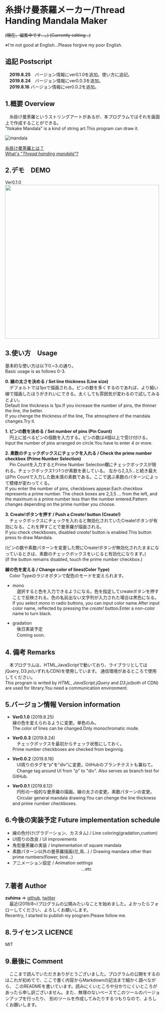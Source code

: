 # 糸掛け曼荼羅メーカー/Thread Handing Mandala Maker

~~(現在、編集中です...。)
(Currently editing...)~~

※I'm not good at English...Please forgive my poor English.

## 追記 Postscript  
　__2019.8.25__　バージョン情報にver0.1.0を追加。使い方に追記。  
　__2019.8.24__　バージョン情報にver0.0.3を追加。  
　__2019.8.16__  バージョン情報にver0.0.2を追加。

## 1.概要 Overview
　糸掛け曼荼羅というストリングアートがあるが、本プログラムではそれを画面上で作成することができる。  
 "Itokake Mandala" is a kind of string art.This program can draw it.

![mandala](https://image.jimcdn.com/app/cms/image/transf/dimension=320x10000:format=jpg/path/s02f156111babe491/image/i6fef9adb67f9fe73/version/1526972599/%E7%B3%B8%E3%81%8B%E3%81%91%E6%9B%BC%E8%8D%BC%E7%BE%85.jpg)


[糸掛け曼荼羅とは？](https://www.itomandala.com/%E7%B3%B8%E3%81%8B%E3%81%91%E6%9B%BC%E8%8D%BC%E7%BE%85%E3%81%A8%E3%81%AF/)  
[What's "_Thread handing mandala_"?](https://www.itomandala.com/%E7%B3%B8%E3%81%8B%E3%81%91%E6%9B%BC%E8%8D%BC%E7%BE%85%E3%81%A8%E3%81%AF/)

## 2.デモ　DEMO  
Ver0.1.0  
<img src="https://raw.github.com/wiki/zuhima/ItokakeMandala/gif/demo_ver0.1.0_basic.gif" width="500px">  


## 3.使い方　Usage
基本的な使い方は以下0.~3.の通り。  
Basic usage is as follows 0-3.

__0. 線の太さを決める / Set line thickness (Line size)__  
　デフォルトでは1pxで描画される。ピンの数を多くするのであれば、より細い線で描画したほうがきれいにできる。太くしても雰囲気が変わるので試してみるとよい。  
 Default line thickness is 1px.If you increase the number of pins, the thinner the line, the better.  
 If you chenge the thickness of the line, The atmosphere of the mandala changes.Try it.

__1. ピンの数を決める / Set number of pins (Pin Count)__  
　円上に並べるピンの個数を入力する。ピンの数は4個以上で受け付ける。  
 Input the number of pins arranged on circle.You have to enter 4 or more.

__2. 素数のチェックボックスにチェックを入れる / Check the prime number checkbox (Prime Number Selection)__  
　Pin Countを入力するとPrime Number Selection欄にチェックボックスが現れる。チェックボックス1つ1つが素数を表している。
左から2,3,5...と続き最大はPin Countで入力した数未満の素数である。ここで選ぶ素数のパターンによって模様が変わってくる。  
If you enter the number of pins, checkboxes appear.Each checkbox represents a prime number.
The check boxes are 2,3,5 ... from the left, and the maximum is a prime number less than the number entered.Pattern changes depending on the prime number you choose.

__3. Create!ボタンを押す / Push a _Create!_ button (Create!)__  
　チェックボックスにチェックを入れると無効化されていたCreate!ボタンが有効になる。これを押すことで曼荼羅が描画される。  
 If you check checkboxes, disabled _create!_ button is enabled.This button press to draw Mandala.

(ピンの数や素数パターンを変更した際にCreate!ボタンが無効化されたままになっているときは、素数のチェックボックスをいじると有効化になります。)  
(If the button remains disabled, touch the prime number checkbox.)

__線の色を変える / Change color of lines(Color Type)__  
　Color Typeのラジオボタンで配色のモードを変えられます。
* mono  
　選択すると色を入力できるようになる。色を指定してcreateボタンを押すことで反映される。色の名前出ない文字列が入力された場合は黒色になる。  
 If you select _mono_ in radio buttons, you can input color name.After input color name, reflected by pressing the _create!_ button.Enter a non-color name to turn black.

* gradation  
　後日実装予定  
　Coming soon.

## 4. 備考 Remarks
　本プログラムは、HTML,JavaScriptで動いており、ライブラリとしてはjQuery, D3.js(いずれもCDN)を使用しています。
通信環境があるところで使用してください。  
 This program is writed by _HTML_, _JavaScript_._jQuery_ and _D3.js_(both of CDN) are used for library.You need a communication environment.

## 5.バージョン情報 Version information  
* __Ver0.1.0__ (2019.8.25)  
  線の色を変えられるように変更。単色のみ。  
  The color of lines can be changed.Only monochromatic mode.

* __Ver0.0.3__ (2019.8.24)  
　チェックボックスを最初からチェック状態にしておく。  
  Prime number checkboxes are checked from beginnig.

* __Ver0.0.2__ (2019.8.16)  
　UI周りのタグを"p"を"div"に変更。GitHubのブランチテストも兼ねて。  
　Change tag around UI from "p" to "div". Also serves as branch test for GitHub.

* __Ver0.0.1__ (2019.8.12)  
　円形の一般的な曼荼羅の描画。線の太さの変更。素数パターンの変更。  
　Circular general mandala drawing.You can chenge the line thickness and prime number checkboxes.

## 6.今後の実装予定 Future implementation schedule  
* 線の色付け(グラデーション、カスタム) / Line coloring(gradation,custom)  
* UI周りの改良 / UI improvements  
* 角型曼荼羅の実装 / Implementation of square mandala  
* 素数パターン以外の曼荼羅描画(花,鳥...) / Drawing mandara other than prime numbers(flower, bird...)  
* アニメーション設定 / Animation settings  
　　　　　　　　　　　　　　　　...etc

## 7.著者 Author  
__zuhima__ => [github](https://github.com/zuhima), [twitter](https://twitter.com/hmjnzsm0922/)  
　最近(2019/8~)プログラムの公開みたいなことを始めました。よかったらフォローしてください、よろしくお願いします。  
 Recentry, I started to publish my program.Please follow me.

## 8.ライセンス LICENCE  
MIT

## 9.最後に Comment
　ここまで読んでいただきありがとうございました。プログラムの公開をするのはこれが初めてで、ここで書く内容からMarkdownの記法まで細かく調べながら、
 このREADMEを書いています。読みにくいところや分かりにくいところがあったら申し訳ございません。また、無理のないペースでこのツールのバージョンアップを行ったり、
 別のツールを作成してみたりするつもりなので、よろしくお願いします。  

